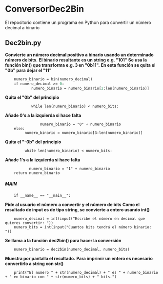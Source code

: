 # ConversorDec2Bin
El repositorio contiene un programa en Python para convertir un número decimal a binario

## Dec2bin.py

**Convierte un número decimal positivo a binario usando un determinado número de bits.**
**El binario resultante es un string e.g. "101"**
**Se usa la función bin() que transforma e.g. 3 en "0b11".**
**En esta función se quita el "0b" para dejar el "11"**

```def dec2bin(numero_decimal, numero_bits):
    numero_binario = bin(numero_decimal)
    if numero_decimal >= 0:
            numero_binario = numero_binario[2:len(numero_binario)]  
```
**Quita el "0b" del principio**
```    
            while len(numero_binario) < numero_bits:      
```
**Añade 0's a la izquierda si hace falta**
```
                numero_binario = "0" + numero_binario
    else:
         numero_binario = numero_binario[3:len(numero_binario)] 
```
**Quita el "-0b" del principio**
```
         while len(numero_binario) < numero_bits: 
```
**Añade 1's a la izquierda si hace falta**
```
           numero_binario = "1" + numero_binario
    return numero_binario
```
##### MAIN
```
    if __name__ == "__main__":
```
**Pide al usuario el número a convertir y el número de bits**
**Como el resultado de input es de tipo string, se convierte a entero usando int()**
```
    numero_decimal = int(input("Escribe el número en decimal que quieres convertir: "))
    numero_bits = int(input("Cuantos bits tendrá el número binario: "))
```
**Se llama a la función dec2bin() para hacer la conversión**
```
    numero_binario = dec2bin(numero_decimal, numero_bits)
```
**Muestra por pantalla el resultado.**
**Para imprimir un entero es necesario convertirlo a string con str()**
```
    print("El numero " + str(numero_decimal) + " es " + numero_binario + " en binario con " + str(numero_bits) + " bits.")
```